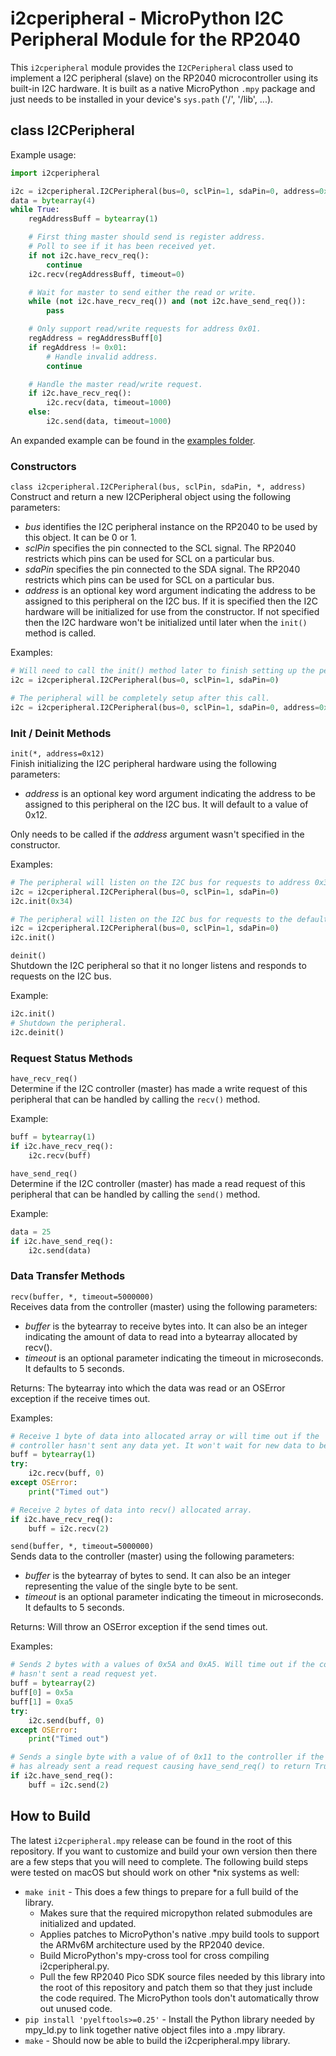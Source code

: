 # i2cperipheral - MicroPython I2C Peripheral Module for the RP2040
This ```i2cperipheral``` module provides the ```I2CPeripheral``` class used to implement a I2C peripheral (slave) on the RP2040 microcontroller using its built-in I2C hardware. It is built as a native MicroPython ```.mpy``` package and just needs to be installed in your device's ```sys.path``` ('/', '/lib', ...).

## class I2CPeripheral
Example usage:
```python
import i2cperipheral

i2c = i2cperipheral.I2CPeripheral(bus=0, sclPin=1, sdaPin=0, address=0x12)
data = bytearray(4)
while True:
    regAddressBuff = bytearray(1)

    # First thing master should send is register address.
    # Poll to see if it has been received yet.
    if not i2c.have_recv_req():
        continue
    i2c.recv(regAddressBuff, timeout=0)

    # Wait for master to send either the read or write.
    while (not i2c.have_recv_req()) and (not i2c.have_send_req()):
        pass

    # Only support read/write requests for address 0x01.
    regAddress = regAddressBuff[0]
    if regAddress != 0x01:
        # Handle invalid address.
        continue

    # Handle the master read/write request.
    if i2c.have_recv_req():
        i2c.recv(data, timeout=1000)
    else:
        i2c.send(data, timeout=1000)
```
An expanded example can be found in the [examples folder](examples/I2CSlave.py).

### Constructors
```class i2cperipheral.I2CPeripheral(bus, sclPin, sdaPin, *, address)```<br>
Construct and return a new I2CPeripheral object using the following parameters:
* *bus* identifies the I2C peripheral instance on the RP2040 to be used by this object. It can be 0 or 1.
* *sclPin* specifies the pin connected to the SCL signal. The RP2040 restricts which pins can be used for SCL on a particular bus.
* *sdaPin* specifies the pin connected to the SDA signal. The RP2040 restricts which pins can be used for SCL on a particular bus.
* *address* is an optional key word argument indicating the address to be assigned to this peripheral on the I2C bus. If it is specified then the I2C hardware will be initialized for use from the constructor. If not specified then the I2C hardware won't be initialized until later when the ```init()``` method is called.

Examples:
```python
# Will need to call the init() method later to finish setting up the peripheral.
i2c = i2cperipheral.I2CPeripheral(bus=0, sclPin=1, sdaPin=0)
```
```python
# The peripheral will be completely setup after this call.
i2c = i2cperipheral.I2CPeripheral(bus=0, sclPin=1, sdaPin=0, address=0x12)
```


### Init / Deinit Methods
```init(*, address=0x12)```<br>
Finish initializing the I2C peripheral hardware using the following parameters:
* *address* is an optional key word argument indicating the address to be assigned to this peripheral on the I2C bus. It will default to a value of 0x12.

Only needs to be called if the *address* argument wasn't specified in the constructor.

Examples:
```python
# The peripheral will listen on the I2C bus for requests to address 0x34.
i2c = i2cperipheral.I2CPeripheral(bus=0, sclPin=1, sdaPin=0)
i2c.init(0x34)
```
```python
# The peripheral will listen on the I2C bus for requests to the default address of 0x12
i2c = i2cperipheral.I2CPeripheral(bus=0, sclPin=1, sdaPin=0)
i2c.init()
```

```deinit()```<br>
Shutdown the I2C peripheral so that it no longer listens and responds to requests on the I2C bus.

Example:
```python
i2c.init()
# Shutdown the peripheral.
i2c.deinit()
```


### Request Status Methods
```have_recv_req()```<br>
Determine if the I2C controller (master) has made a write request of this peripheral that can be handled by calling the ```recv()``` method.

Example:
```python
buff = bytearray(1)
if i2c.have_recv_req():
    i2c.recv(buff)
```


```have_send_req()```<br>
Determine if the I2C controller (master) has made a read request of this peripheral that can be handled by calling the ```send()``` method.

Example:
```python
data = 25
if i2c.have_send_req():
    i2c.send(data)
```


### Data Transfer Methods
```recv(buffer, *, timeout=5000000)```<br>
Receives data from the controller (master) using the following parameters:
* *buffer* is the bytearray to receive bytes into. It can also be an integer indicating the amount of data to read into a bytearray allocated by recv().
* *timeout* is an optional parameter indicating the timeout in microseconds. It defaults to 5 seconds.

Returns: The bytearray into which the data was read or an OSError exception if the receive times out.

Examples:
```python
# Receive 1 byte of data into allocated array or will time out if the
# controller hasn't sent any data yet. It won't wait for new data to be sent.
buff = bytearray(1)
try:
    i2c.recv(buff, 0)
except OSError:
    print("Timed out")
```
```python
# Receive 2 bytes of data into recv() allocated array.
if i2c.have_recv_req():
    buff = i2c.recv(2)
```


```send(buffer, *, timeout=5000000)```<br>
Sends data to the controller (master) using the following parameters:
* *buffer* is the bytearray of bytes to send. It can also be an integer representing the value of the single byte to be sent.
* *timeout* is an optional parameter indicating the timeout in microseconds. It defaults to 5 seconds.

Returns: Will throw an OSError exception if the send times out.

Examples:
```python
# Sends 2 bytes with a values of 0x5A and 0xA5. Will time out if the controller
# hasn't sent a read request yet.
buff = bytearray(2)
buff[0] = 0x5a
buff[1] = 0xa5
try:
    i2c.send(buff, 0)
except OSError:
    print("Timed out")
```
```python
# Sends a single byte with a value of of 0x11 to the controller if the controller
# has already sent a read request causing have_send_req() to return True.
if i2c.have_send_req():
    buff = i2c.send(2)
```



## How to Build
The latest ```i2cperipheral.mpy``` release can be found in the root of this repository. If you want to customize and build your own version then there are a few steps that you will need to complete. The following build steps were tested on macOS but should work on other *nix systems as well:
* ```make init``` - This does a few things to prepare for a full build of the library.
  * Makes sure that the required micropython related submodules are initialized and updated.
  * Applies patches to MicroPython's native .mpy build tools to support the ARMv6M architecture used by the RP2040 device.
  * Build MicroPython's mpy-cross tool for cross compiling i2cperipheral.py.
  * Pull the few RP2040 Pico SDK source files needed by this library into the root of this repository and patch them so that they just include the code required. The MicroPython tools don't automatically throw out unused code.
* ```pip install 'pyelftools>=0.25'``` - Install the Python library needed by mpy_ld.py to link together native object files into a .mpy library.
* ```make``` - Should now be able to build the i2cperipheral.mpy library.